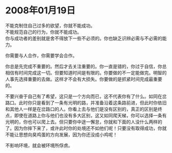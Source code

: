 # 2008年01月19日 

不能克制住自己过多的欲望，你就不能成功。  
不能规范自己的行为，你就不能成功。  
你与成功者的差别就是舍不得放下一些不必须的。你也缺乏识辨必需与不必需的能力。

你需要与人合作，你需要学会合作。

你总是先完成不重要的。然后才去关注重要的。你一直是错的，你过于自信，你总相信有时间完成这一切。但要知道时间是有限的。你要做的不一定能做完。明智的人事先选择重要的去做。这样才不会有大损失。你要做的是抓紧时间完成最重要的。

不要兴奋于自己有了希望，这只是一个方向而已，这不代表你有了什么。如同在岔路口。此时你只是看到了一条有光明的路，并准备沿着这条路前进，但此时你依旧和其他人一样是在岔路口的人。你看上去与他们是没有区别的，真正的区别是终点，即使在道路上你与他们也没有多大区别，这又如同爬天梯，你可以选择一条有光明的，你也可以爬上去。但只要你中途一懈怠，你就和下面的人没什么两样的了。因为你摔下来了，或许此时你的处境还不如他们呢！只要没有取得成功，你就不能让思想向臭鸡蛋的方向发展，因为你还没成小鸡呢！

不影响环境，就会被环境所俘虏。